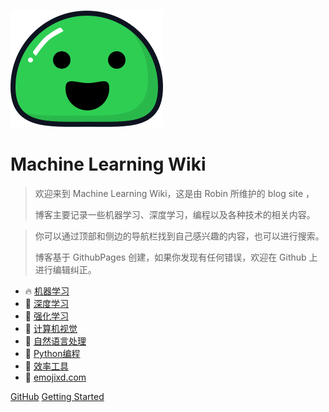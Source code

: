 ![logo](_media/icon.svg)

# Machine Learning Wiki

> 欢迎来到 Machine Learning Wiki，这是由 Robin 所维护的 blog site ，
>
> 博客主要记录一些机器学习、深度学习，编程以及各种技术的相关内容。

> 你可以通过顶部和侧边的导航栏找到自己感兴趣的内容，也可以进行搜索。
>
> 博客基于 GithubPages 创建，如果你发现有任何错误，欢迎在 Github 上进行编辑纠正。



- 🔥 [机器学习](machine-learning/)
- 🚀 [深度学习](deeplearning/)
- 👑 [强化学习](deep-rl/)
- 🦖 [计算机视觉](deeplearning/)
- 💎 [自然语言处理](deeplearning/)
- 🐍 [Python编程](python-handbook/)
- 🧰 [效率工具](toolbox/)
- 🤗 [emojixd.com](https://emojixd.com/)

[GitHub](https://github.com/jianzhnie/machine-learning-wiki)
[Getting Started](deep-rl/)
